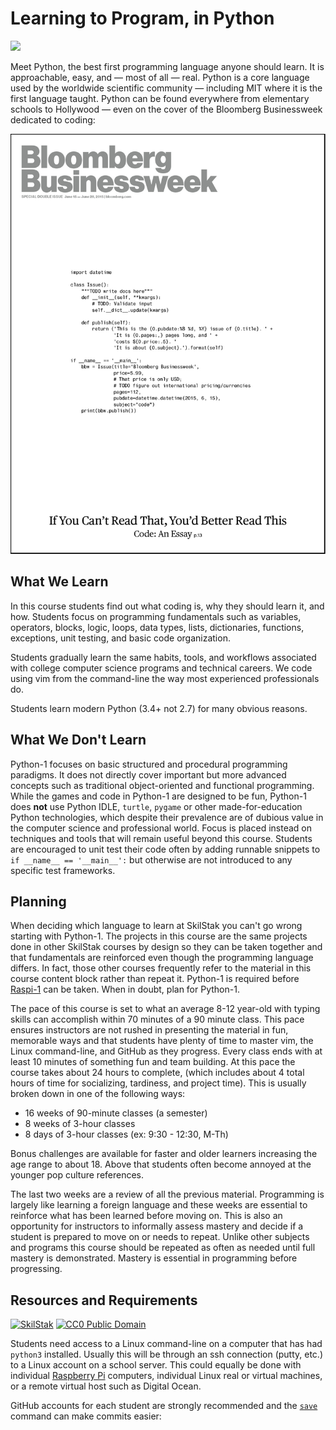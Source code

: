 # Learning to Program, in Python

![](https://www.python.org/static/community_logos/python-logo-generic.svg)

Meet Python, the best first programming language anyone should learn.
It is approachable, easy, and &mdash; most of all &mdash; real. Python is
a core language used by the worldwide scientific community &mdash; including
MIT where it is the first language taught. Python can be found everywhere
from elementary schools to Hollywood &mdash; even on the cover of the
Bloomberg Businessweek dedicated to coding:


![](img/bloomberg.jpg)

## What We Learn

In this course students find out what coding is, why they should learn it,
and how. Students focus on programming fundamentals such as variables,
operators, blocks, logic, loops, data types, lists, dictionaries,
functions, exceptions, unit testing, and basic code organization.

Students gradually learn the same habits, tools, and workflows associated
with college computer science programs and technical careers. We code
using vim from the command-line the way most experienced professionals do.

Students learn modern Python (3.4+ not 2.7) for many obvious reasons.

## What We Don't Learn

Python-1 focuses on basic structured and procedural programming
paradigms. It does not directly cover important but more advanced concepts
such as traditional object-oriented and functional programming.  While the
games and code in Python-1 are designed to be fun, Python-1 does **not**
use Python IDLE, `turtle`, `pygame` or other made-for-education Python
technologies, which despite their prevalence are of dubious value in
the computer science and professional world. Focus is placed instead on
techniques and tools that will remain useful beyond this course. Students
are encouraged to unit test their code often by adding runnable snippets
to `if __name__ == '__main__':` but otherwise are not introduced to any
specific test frameworks.

## Planning

When deciding which language to learn at SkilStak you can't go wrong
starting with Python-1. The projects in this course are the same projects
done in other SkilStak courses by design so they can be taken together
and that fundamentals are reinforced even though the programming language
differs. In fact, those other courses frequently refer to the material
in this course content block rather than repeat it. Python-1 is required
before [Raspi-1](http://raspi-1.skilstak.io) can be taken. When in doubt,
plan for Python-1.

The pace of this course is set to what an average 8-12 year-old with
typing skills can accomplish within 70 minutes of a 90 minute class. This
pace ensures instructors are not rushed in presenting the material in
fun, memorable ways and that students have plenty of time to master vim,
the Linux command-line, and GitHub as they progress. Every class ends
with at least 10 minutes of something fun and team building. At this
pace the course takes about 24 hours to complete, (which includes about
4 total hours of time for socializing, tardiness, and project time). This
is usually broken down in one of the following ways:

* 16 weeks of 90-minute classes (a semester)
* 8 weeks of 3-hour classes
* 8 days of 3-hour classes (ex: 9:30 - 12:30, M-Th) 

Bonus challenges are available for faster and older learners increasing
the age range to about 18. Above that students often become annoyed at
the younger pop culture references.

The last two weeks are a review of all the previous material. Programming
is largely like learning a foreign language and these weeks are essential
to reinforce what has been learned before moving on. This is also an
opportunity for instructors to informally assess mastery and decide
if a student is prepared to move on or needs to repeat. Unlike other
subjects and programs this course should be repeated as often as needed
until full mastery is demonstrated. Mastery is essential in programming
before progressing.

## Resources and Requirements

[![][logo]][scb] [![][cc0]][cc0link]

Students need access to a Linux command-line on a computer that has had
`python3` installed. Usually this will be through an ssh connection
(putty, etc.) to a Linux account on a school server. This could equally
be done with individual [Raspberry Pi][] computers, individual Linux
real or virtual machines, or a remote virtual host such as Digital Ocean.

GitHub accounts for each student are strongly recommended and the
[`save`][save]
command can make commits easier:

[save]: https://github.com/skilstak/python-1/blob/master/bin/save
[logo]: http://skilstak.com/images/skilstak-logo-bw-31.svg "SkilStak"
[scb]: README-SKB.md
[cc0]: http://mirrors.creativecommons.org/presskit/buttons/88x31/svg/cc-zero.svg "CC0 Public Domain"
[cc0link]: https://creativecommons.org/publicdomain/zero/1.0/
[Raspberry Pi]: https://www.raspberrypi.org/
